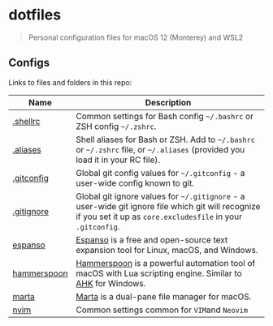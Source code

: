 # dotfiles

> Personal configuration files for macOS 12 (Monterey) and WSL2

## Configs

Links to files and folders in this repo:

Name                                | Description
---                                 | ---
[.shellrc](/terminal/.shellrc)      | Common settings for Bash config `~/.bashrc` or ZSH config `~/.zshrc`.
[.aliases](/terminal/.aliases)      | Shell aliases for Bash or ZSH. Add to `~/.bashrc` or `~/.zshrc` file, or `~/.aliases` (provided you load it in your RC file).
[.gitconfig](/.gitconfig)           | Global git config values for `~/.gitconfig` - a user-wide config known to git.
[.gitignore](/.gitignore_global)    | Global git ignore values for `~/.gitignore` - a user-wide git ignore file which git will recognize if you set it up as `core.excludesfile` in your `.gitconfig`.
[espanso](/espanso)                 | [Espanso](https://espanso.org/) is a free and open-source text expansion tool for Linux, macOS, and Windows.
[hammerspoon](/hammerspoon)         | [Hammerspoon](https://www.hammerspoon.org/) is a powerful automation tool of macOS with Lua scripting engine. Similar to [AHK](https://www.autohotkey.com/) for Windows.
[marta](/marta)                     | [Marta](https://marta.sh) is a dual-pane file manager for macOS.
[nvim](/nvim)                       | Common settings common for `VIM`and `Neovim`
